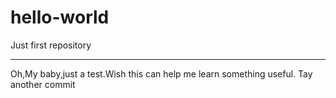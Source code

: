 # hello-world
Just first repository

-------------
Oh,My baby,just a test.Wish this can help me learn  something useful.
Tay another commit
